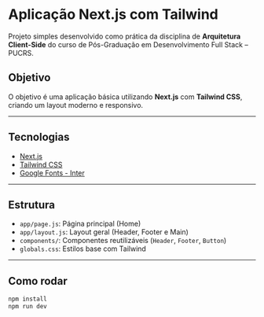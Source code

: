 # Aplicação Next.js com Tailwind

Projeto simples desenvolvido como prática da disciplina de **Arquitetura Client-Side** do curso de Pós-Graduação em Desenvolvimento Full Stack – PUCRS.


## Objetivo

O objetivo é uma aplicação básica utilizando **Next.js** com **Tailwind CSS**, criando um layout moderno e responsivo.

---

## Tecnologias

- [Next.js](https://nextjs.org/)
- [Tailwind CSS](https://tailwindcss.com/)
- [Google Fonts - Inter](https://fonts.google.com/specimen/Inter)

---

## Estrutura

- `app/page.js`: Página principal (Home)
- `app/layout.js`: Layout geral (Header, Footer e Main)
- `components/`: Componentes reutilizáveis (`Header`, `Footer`, `Button`)
- `globals.css`: Estilos base com Tailwind

---

## Como rodar

```bash
npm install
npm run dev